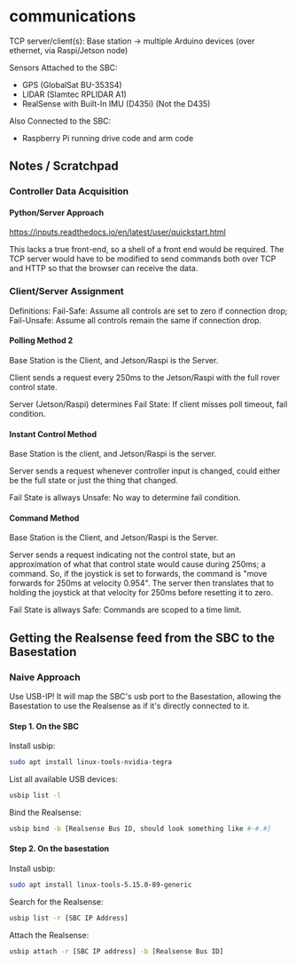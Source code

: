 # communications
TCP server/client(s): Base station -> multiple Arduino devices (over ethernet, via Raspi/Jetson node)

Sensors Attached to the SBC:
* GPS (GlobalSat BU-353S4)
* LIDAR (Slamtec RPLIDAR A1)
* RealSense with Built-In IMU (D435i) (Not the D435)

Also Connected to the SBC:
* Raspberry Pi running drive code and arm code

## Notes / Scratchpad

### Controller Data Acquisition

#### Python/Server Approach

https://inputs.readthedocs.io/en/latest/user/quickstart.html

This lacks a true front-end, so a shell of a front end would be required.  The TCP server would have to be modified to send commands both over TCP and HTTP so that the browser can receive the data.


### Client/Server Assignment

Definitions: Fail-Safe: Assume all controls are set to zero if connection drop; Fail-Unsafe: Assume all controls remain the same if connection drop.

#### Polling Method 2

Base Station is the Client, and Jetson/Raspi is the Server.

Client sends a request every 250ms to the Jetson/Raspi with the full rover control state.

Server (Jetson/Raspi) determines Fail State: If client misses poll timeout, fail condition.

#### Instant Control Method

Base Station is the client, and Jetson/Raspi is the server.

Server sends a request whenever controller input is changed, could either be the full state or just the thing that changed.

Fail State is allways Unsafe: No way to determine fail condition.

#### Command Method

Base Station is the Client, and Jetson/Raspi is the Server.

Server sends a request indicating not the control state, but an approximation of what that control state would cause during 250ms; a command.
So, if the joystick is set to forwards, the command is "move forwards for 250ms at velocity 0.954".  The server then translates that to holding the joystick at that velocity for 250ms before resetting it to zero.

Fail State is allways Safe: Commands are scoped to a time limit.

## Getting the Realsense feed from the SBC to the Basestation

### Naive Approach

Use USB-IP!  It will map the SBC's usb port to the Basestation, allowing the Basestation to use the Realsense as if it's directly connected to it.

#### Step 1. On the SBC
Install usbip:
```bash
sudo apt install linux-tools-nvidia-tegra
```
List all available USB devices:
```bash
usbip list -l
```
Bind the Realsense:
```bash
usbip bind -b [Realsense Bus ID, should look something like #-#.#]
```
#### Step 2. On the basestation
Install usbip:
```bash
sudo apt install linux-tools-5.15.0-89-generic
```
Search for the Realsense:
```bash
usbip list -r [SBC IP Address]
```
Attach the Realsense:
```bash
usbip attach -r [SBC IP address] -b [Realsense Bus ID]
```

